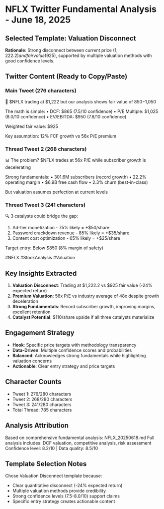 # NFLX Twitter Fundamental Analysis - June 18, 2025

## Selected Template: Valuation Disconnect
**Rationale**: Strong disconnect between current price ($1,222.2) and fair value ($925), supported by multiple valuation methods with good confidence levels.

## Twitter Content (Ready to Copy/Paste)

### Main Tweet (276 characters)
🎯 $NFLX trading at $1,222 but our analysis shows fair value of $850-$1,050

The math is simple:
• DCF: $865 (7.5/10 confidence)
• P/E Multiple: $1,025 (8.0/10 confidence)
• EV/EBITDA: $950 (7.8/10 confidence)

Weighted fair value: $925

Key assumption: 12% FCF growth vs 56x P/E premium

### Thread Tweet 2 (268 characters)
📊 The problem? $NFLX trades at 56x P/E while subscriber growth is decelerating

Strong fundamentals:
• 301.6M subscribers (record growth)
• 22.2% operating margin
• $6.9B free cash flow
• 2.3% churn (best-in-class)

But valuation assumes perfection at current levels

### Thread Tweet 3 (241 characters)
🔍 3 catalysts could bridge the gap:

1. Ad-tier monetization - 75% likely = +$50/share
2. Password crackdown revenue - 85% likely = +$35/share
3. Content cost optimization - 65% likely = +$25/share

Target entry: Below $850 (8% margin of safety)

#NFLX #StockAnalysis #Valuation

## Key Insights Extracted

1. **Valuation Disconnect**: Trading at $1,222.2 vs $925 fair value (-24% expected return)
2. **Premium Valuation**: 56x P/E vs industry average of 48x despite growth deceleration
3. **Strong Fundamentals**: Record subscriber growth, improving margins, excellent retention
4. **Catalyst Potential**: $110/share upside if all three catalysts materialize

## Engagement Strategy

- **Hook**: Specific price targets with methodology transparency
- **Data-Driven**: Multiple confidence scores and probabilities
- **Balanced**: Acknowledges strong fundamentals while highlighting valuation concerns
- **Actionable**: Clear entry strategy and price targets

## Character Counts
- Tweet 1: 276/280 characters
- Tweet 2: 268/280 characters
- Tweet 3: 241/280 characters
- Total Thread: 785 characters

## Analysis Attribution
Based on comprehensive fundamental analysis: NFLX_20250618.md
Full analysis includes: DCF valuation, competitive analysis, risk assessment
Confidence level: 8.2/10 | Data quality: 8.5/10

## Template Selection Notes
Chose Valuation Disconnect template because:
- Clear quantitative disconnect (-24% expected return)
- Multiple valuation methods provide credibility
- Strong confidence levels (7.5-8.0/10) support claims
- Specific entry strategy creates actionable content
